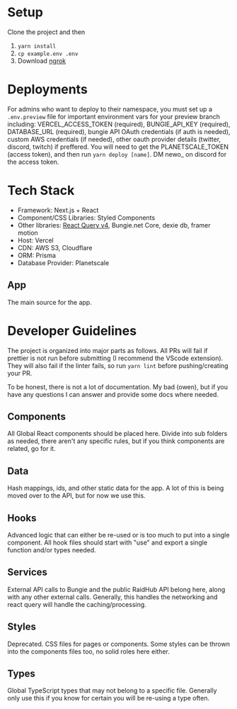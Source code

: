# Setup

Clone the project and then

1. `yarn install`
2. `cp example.env .env`
3. Download [ngrok](https://ngrok.com/download)

# Deployments

For admins who want to deploy to their namespace, you must set up a `.env.preview` file for important environment vars for your preview branch including: VERCEL_ACCESS_TOKEN (required), BUNGIE_API_KEY (required), DATABASE_URL (required), bungie API OAuth credentials (if auth is needed), custom AWS credentials (if needed), other oauth provider details (twitter, discord, twitch) if preffered. You will need to get the PLANETSCALE_TOKEN (access token), and then run `yarn deploy [name]`. DM newo\_ on discord for the access token.

# Tech Stack

-   Framework: Next.js + React
-   Component/CSS Libraries: Styled Components
-   Other libraries: [React Query v4](https://tanstack.com/query/v4/docs/framework/react/overview), Bungie.net Core, dexie db, framer motion
-   Host: Vercel
-   CDN: AWS S3, Cloudflare
-   ORM: Prisma
-   Database Provider: Planetscale

## App

The main source for the app.

# Developer Guidelines

The project is organized into major parts as follows. All PRs will fail if prettier is not run before submitting (I recommend the VScode extension). They will also fail if the linter fails, so run `yarn lint` before pushing/creating your PR.

To be honest, there is not a lot of documentation. My bad (owen), but if you have any questions I can answer and provide some docs where needed.

## Components

All Global React components should be placed here. Divide into sub folders as needed, there aren't any specific rules, but if you think components are related, go for it.

## Data

Hash mappings, ids, and other static data for the app. A lot of this is being moved over to the API, but for now we use this.

## Hooks

Advanced logic that can either be re-used or is too much to put into a single component. All hook files should start with "use" and export a single function and/or types needed.

## Services

External API calls to Bungie and the public RaidHub API belong here, along with any other external calls. Generally, this handles the networking and react query will handle the caching/processing.

## Styles

Deprecated. CSS files for pages or components. Some styles can be thrown into the components files too, no solid roles here either.

## Types

Global TypeScript types that may not belong to a specific file. Generally only use this if you know for certain you will be re-using a type often.
